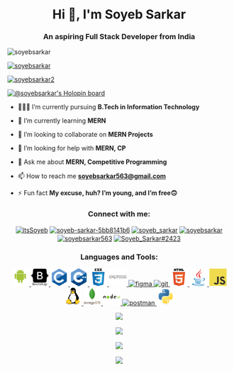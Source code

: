 <h1 align="center">Hi 👋, I'm Soyeb Sarkar</h1>
<h3 align="center">An aspiring Full Stack Developer from India</h3>

<p align="left"> <img src="https://komarev.com/ghpvc/?username=soyebsarkar&label=Profile%20views&color=0e75b6&style=flat" alt="soyebsarkar" /> </p>

<p align="left"> <a href="https://github.com/ryo-ma/github-profile-trophy"><img src="https://github-profile-trophy.vercel.app/?username=soyebsarkar" alt="soyebsarkar" /></a> </p>

<p align="left"> <a href="https://twitter.com/itsSoyeb" target="blank"><img src="https://img.shields.io/twitter/follow/itsSoyeb?logo=twitter&style=for-the-badge" alt="soyebsarkar2" /></a> </p>

[![@soyebsarkar's Holopin board](https://holopin.me/soyebsarkar)](https://holopin.io/@soyebsarkar)


- 👨🏻‍🎓 I’m currently pursuing **B.Tech in Information Technology**

- 🌱 I’m currently learning **MERN**

- 👯 I’m looking to collaborate on **MERN Projects**

- 🤝 I’m looking for help with **MERN, CP**

- 💬 Ask me about **MERN, Competitive Programming**

- 📫 How to reach me **soyebsarkar563@gmail.com**

- ⚡ Fun fact **My excuse, huh? I’m young, and I’m free🙃**

<h3 align="center">Connect with me:</h3>
<p align="center">
<a href="https://twitter.com/itsSoyeb" target="blank"><img align="center" src="https://raw.githubusercontent.com/rahuldkjain/github-profile-readme-generator/master/src/images/icons/Social/twitter.svg" alt="itsSoyeb" height="30" width="40" /></a>
<a href="https://linkedin.com/in/soyeb-sarkar-5bb8141b6" target="blank"><img align="center" src="https://raw.githubusercontent.com/rahuldkjain/github-profile-readme-generator/master/src/images/icons/Social/linked-in-alt.svg" alt="soyeb-sarkar-5bb8141b6" height="30" width="40" /></a>
<a href="https://www.codechef.com/users/soyeb_sarkar" target="blank"><img align="center" src="https://cdn.jsdelivr.net/npm/simple-icons@3.1.0/icons/codechef.svg" alt="soyeb_sarkar" height="30" width="40" /></a>
<a href="https://codeforces.com/profile/soyebsarkar" target="blank"><img align="center" src="https://raw.githubusercontent.com/rahuldkjain/github-profile-readme-generator/master/src/images/icons/Social/codeforces.svg" alt="soyebsarkar" height="30" width="40" /></a>
<a href="https://www.leetcode.com/soyebsarkar563" target="blank"><img align="center" src="https://raw.githubusercontent.com/rahuldkjain/github-profile-readme-generator/master/src/images/icons/Social/leet-code.svg" alt="soyebsarkar563" height="30" width="40" /></a>
<a href="https://discord.gg/Soyeb_Sarkar#2423" target="blank"><img align="center" src="https://raw.githubusercontent.com/rahuldkjain/github-profile-readme-generator/master/src/images/icons/Social/discord.svg" alt="Soyeb_Sarkar#2423" height="30" width="40" /></a>
</p>

<h3 align="center">Languages and Tools:</h3>
<p align="center"> <a href="https://developer.android.com" target="_blank" rel="noreferrer"> <img src="https://raw.githubusercontent.com/devicons/devicon/master/icons/android/android-original-wordmark.svg" alt="android" width="40" height="40"/> </a> <a href="https://getbootstrap.com" target="_blank" rel="noreferrer"> <img src="https://raw.githubusercontent.com/devicons/devicon/master/icons/bootstrap/bootstrap-plain-wordmark.svg" alt="bootstrap" width="40" height="40"/> </a> <a href="https://www.cprogramming.com/" target="_blank" rel="noreferrer"> <img src="https://raw.githubusercontent.com/devicons/devicon/master/icons/c/c-original.svg" alt="c" width="40" height="40"/> </a> <a href="https://www.w3schools.com/cpp/" target="_blank" rel="noreferrer"> <img src="https://raw.githubusercontent.com/devicons/devicon/master/icons/cplusplus/cplusplus-original.svg" alt="cplusplus" width="40" height="40"/> </a> <a href="https://www.w3schools.com/css/" target="_blank" rel="noreferrer"> <img src="https://raw.githubusercontent.com/devicons/devicon/master/icons/css3/css3-original-wordmark.svg" alt="css3" width="40" height="40"/> </a> <a href="https://expressjs.com" target="_blank" rel="noreferrer"> <img src="https://raw.githubusercontent.com/devicons/devicon/master/icons/express/express-original-wordmark.svg" alt="express" width="40" height="40"/> </a> <a href="https://www.figma.com/" target="_blank" rel="noreferrer"> <img src="https://www.vectorlogo.zone/logos/figma/figma-icon.svg" alt="figma" width="40" height="40"/> </a> <a href="https://git-scm.com/" target="_blank" rel="noreferrer"> <img src="https://www.vectorlogo.zone/logos/git-scm/git-scm-icon.svg" alt="git" width="40" height="40"/> </a> <a href="https://www.w3.org/html/" target="_blank" rel="noreferrer"> <img src="https://raw.githubusercontent.com/devicons/devicon/master/icons/html5/html5-original-wordmark.svg" alt="html5" width="40" height="40"/> </a> <a href="https://www.java.com" target="_blank" rel="noreferrer"> <img src="https://raw.githubusercontent.com/devicons/devicon/master/icons/java/java-original.svg" alt="java" width="40" height="40"/> </a> <a href="https://developer.mozilla.org/en-US/docs/Web/JavaScript" target="_blank" rel="noreferrer"> <img src="https://raw.githubusercontent.com/devicons/devicon/master/icons/javascript/javascript-original.svg" alt="javascript" width="40" height="40"/> </a> <a href="https://www.linux.org/" target="_blank" rel="noreferrer"> <img src="https://raw.githubusercontent.com/devicons/devicon/master/icons/linux/linux-original.svg" alt="linux" width="40" height="40"/> </a> <a href="https://www.mongodb.com/" target="_blank" rel="noreferrer"> <img src="https://raw.githubusercontent.com/devicons/devicon/master/icons/mongodb/mongodb-original-wordmark.svg" alt="mongodb" width="40" height="40"/> </a> <a href="https://nodejs.org" target="_blank" rel="noreferrer"> <img src="https://raw.githubusercontent.com/devicons/devicon/master/icons/nodejs/nodejs-original-wordmark.svg" alt="nodejs" width="40" height="40"/> </a> <a href="https://postman.com" target="_blank" rel="noreferrer"> <img src="https://www.vectorlogo.zone/logos/getpostman/getpostman-icon.svg" alt="postman" width="40" height="40"/> </a> <a href="https://www.python.org" target="_blank" rel="noreferrer"> <img src="https://raw.githubusercontent.com/devicons/devicon/master/icons/python/python-original.svg" alt="python" width="40" height="40"/> </a> </p>

<p align="center">
    <img src="https://github-readme-stats.vercel.app/api?username=SoyebSarkar&count_private=true&show_icons=true&theme=radical" />
</p>

<p align="center">
    <img src="https://github-readme-stats.vercel.app/api/top-langs/?username=SoyebSarkar&layout=compact&theme=react&count_private=false" />
</p>

<p align="center">
    <img src="https://github-readme-streak-stats.herokuapp.com?user=SoyebSarkar&theme=vision-friendly-dark" />
</p>

<p align="center">
  <img src="https://activity-graph.herokuapp.com/graph?username=SoyebSarkar&theme=monokai" />
</p>
